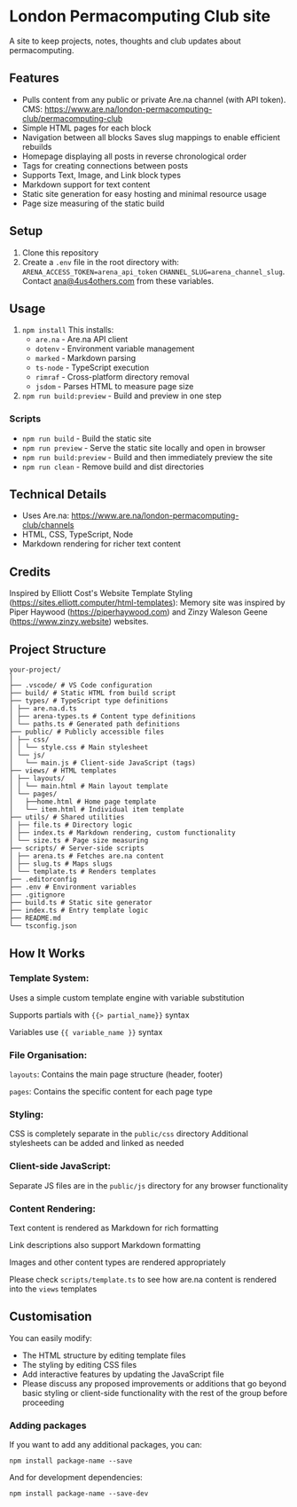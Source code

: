# London Permacomputing Club site

A site to keep projects, notes, thoughts and club updates about permacomputing.

## Features

-   Pulls content from any public or private Are.na channel (with API token). CMS: https://www.are.na/london-permacomputing-club/permacomputing-club
-   Simple HTML pages for each block
-   Navigation between all blocks
    Saves slug mappings to enable efficient rebuilds
-   Homepage displaying all posts in reverse chronological order
-   Tags for creating connections between posts
-   Supports Text, Image, and Link block types
-   Markdown support for text content
-   Static site generation for easy hosting and minimal resource usage
-   Page size measuring of the static build

## Setup

1. Clone this repository
2. Create a `.env` file in the root directory with:
   `ARENA_ACCESS_TOKEN=arena_api_token`
   `CHANNEL_SLUG=arena_channel_slug`. Contact ana@4us4others.com from these variables.

## Usage

1. `npm install`
   This installs:
    - `are.na` - Are.na API client
    - `dotenv` - Environment variable management
    - `marked` - Markdown parsing
    - `ts-node` - TypeScript execution
    - `rimraf` - Cross-platform directory removal
    - `jsdom` - Parses HTML to measure page size
2. `npm run build:preview` - Build and preview in one step

### Scripts

-   `npm run build` - Build the static site
-   `npm run preview` - Serve the static site locally and open in browser
-   `npm run build:preview` - Build and then immediately preview the site
-   `npm run clean` - Remove build and dist directories

## Technical Details

-   Uses Are.na: https://www.are.na/london-permacomputing-club/channels
-   HTML, CSS, TypeScript, Node
-   Markdown rendering for richer text content

## Credits

Inspired by Elliott Cost's Website Template Styling (https://sites.elliott.computer/html-templates): Memory site was inspired by Piper Haywood (https://piperhaywood.com) and Zinzy Waleson Geene (https://www.zinzy.website) websites.

## Project Structure

```
your-project/
│
├── .vscode/ # VS Code configuration
├── build/ # Static HTML from build script
├── types/ # TypeScript type definitions
│ ├── are.na.d.ts
│ ├── arena-types.ts # Content type definitions
│ └── paths.ts # Generated path definitions
├── public/ # Publicly accessible files
│ ├── css/
│ │ └── style.css # Main stylesheet
│ └── js/
│   └── main.js # Client-side JavaScript (tags)
├── views/ # HTML templates
│ ├── layouts/
│ │ └── main.html # Main layout template
│ └── pages/
│   ├──home.html # Home page template
│   └── item.html # Individual item template
├── utils/ # Shared utilities
│ ├── file.ts # Directory logic
│ ├── index.ts # Markdown rendering, custom functionality
│ └── size.ts # Page size measuring
├── scripts/ # Server-side scripts
│ ├── arena.ts # Fetches are.na content
│ ├── slug.ts # Maps slugs
│ └── template.ts # Renders templates
├── .editorconfig
├── .env # Environment variables
├── .gitignore
├── build.ts # Static site generator
├── index.ts # Entry template logic
├── README.md
└── tsconfig.json
```

## How It Works

### Template System:

Uses a simple custom template engine with variable substitution

Supports partials with `{{> partial_name}}` syntax

Variables use `{{ variable_name }}` syntax

### File Organisation:

`layouts`: Contains the main page structure (header, footer)

`pages`: Contains the specific content for each page type

### Styling:

CSS is completely separate in the `public/css` directory
Additional stylesheets can be added and linked as needed

### Client-side JavaScript:

Separate JS files are in the `public/js` directory for any browser functionality

### Content Rendering:

Text content is rendered as Markdown for rich formatting

Link descriptions also support Markdown formatting

Images and other content types are rendered appropriately

Please check `scripts/template.ts` to see how are.na content is rendered into the `views` templates

## Customisation

You can easily modify:

-   The HTML structure by editing template files
-   The styling by editing CSS files
-   Add interactive features by updating the JavaScript file
-   Please discuss any proposed improvements or additions that go beyond basic styling or client-side functionality with the rest of the group before proceeding

### Adding packages

If you want to add any additional packages, you can:

`npm install package-name --save`

And for development dependencies:

`npm install package-name --save-dev`
